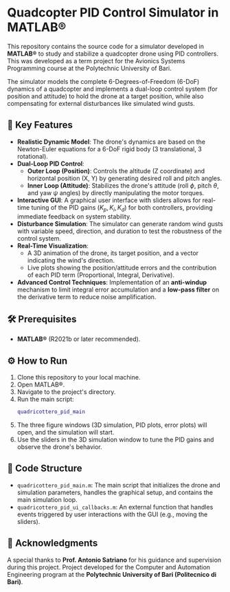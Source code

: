 # Quadcopter PID Control Simulator in MATLAB®

This repository contains the source code for a simulator developed in **MATLAB®** to study and stabilize a quadcopter drone using PID controllers. This was developed as a term project for the Avionics Systems Programming course at the Polytechnic University of Bari.

The simulator models the complete 6-Degrees-of-Freedom (6-DoF) dynamics of a quadcopter and implements a dual-loop control system (for position and attitude) to hold the drone at a target position, while also compensating for external disturbances like simulated wind gusts.

## 🚀 Key Features

- **Realistic Dynamic Model**: The drone's dynamics are based on the Newton-Euler equations for a 6-DoF rigid body (3 translational, 3 rotational).
- **Dual-Loop PID Control**:
    - **Outer Loop (Position)**: Controls the altitude (Z coordinate) and horizontal position (X, Y) by generating desired roll and pitch angles.
    - **Inner Loop (Attitude)**: Stabilizes the drone's attitude (roll $\phi$, pitch $\theta$, and yaw $\psi$ angles) by directly manipulating the motor torques.
- **Interactive GUI**: A graphical user interface with sliders allows for real-time tuning of the PID gains ($K_p, K_i, K_d$) for both controllers, providing immediate feedback on system stability.
- **Disturbance Simulation**: The simulator can generate random wind gusts with variable speed, direction, and duration to test the robustness of the control system.
- **Real-Time Visualization**:
    - A 3D animation of the drone, its target position, and a vector indicating the wind's direction.
    - Live plots showing the position/attitude errors and the contribution of each PID term (Proportional, Integral, Derivative).
- **Advanced Control Techniques**: Implementation of an **anti-windup** mechanism to limit integral error accumulation and a **low-pass filter** on the derivative term to reduce noise amplification.

## 🛠️ Prerequisites

- **MATLAB®** (R2021b or later recommended).

## ⚙️ How to Run

1.  Clone this repository to your local machine.
2.  Open MATLAB®.
3.  Navigate to the project's directory.
4.  Run the main script:
    ```matlab
    quadricottero_pid_main
    ```
5.  The three figure windows (3D simulation, PID plots, error plots) will open, and the simulation will start.
6.  Use the sliders in the 3D simulation window to tune the PID gains and observe the drone's behavior.

## 📂 Code Structure

- `quadricottero_pid_main.m`: The main script that initializes the drone and simulation parameters, handles the graphical setup, and contains the main simulation loop.
- `quadricottero_pid_ui_callbacks.m`: An external function that handles events triggered by user interactions with the GUI (e.g., moving the sliders).

## 🙏 Acknowledgments

A special thanks to **Prof. Antonio Satriano** for his guidance and supervision during this project.
Project developed for the Computer and Automation Engineering program at the **Polytechnic University of Bari (Politecnico di Bari)**.
